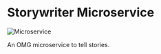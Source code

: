 # Storywriter Microservice

![Microservice](https://img.shields.io/badge/microservice-ready-brightgreen.svg?style=for-the-badge)

An OMG microservice to tell stories.
